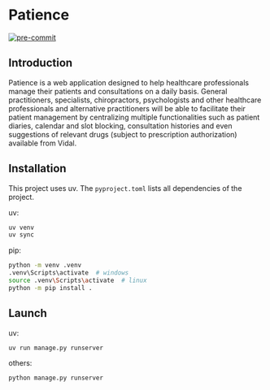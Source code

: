 # Patience
[![pre-commit](https://img.shields.io/badge/pre--commit-enabled-brightgreen?logo=pre-commit)](https://github.com/pre-commit/pre-commit)

## Introduction
Patience is a web application designed to help healthcare professionals manage their patients and
consultations on a daily basis.
General practitioners, specialists, chiropractors, psychologists and other healthcare professionals
and alternative practitioners will be able to facilitate their patient management by centralizing
multiple functionalities such as patient diaries, calendar and slot blocking, consultation histories
and even suggestions of relevant drugs (subject to prescription authorization) available from Vidal.

## Installation
This project uses uv. The `pyproject.toml` lists all dependencies of the project.

uv:
```bash
uv venv
uv sync
```

pip:
```bash
python -m venv .venv
.venv\Scripts\activate  # windows
source .venv\Scripts\activate  # linux
python -m pip install .
```

## Launch
uv:

`uv run manage.py runserver`

others:

`python manage.py runserver`